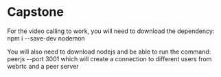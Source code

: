 # Capstone
For the video calling to work, you will need to download the dependency:
    npm i --save-dev nodemon

You will also need to download nodejs and be able to run the command:
    peerjs --port 3001
    which will create a connection to different users from webrtc and a peer server